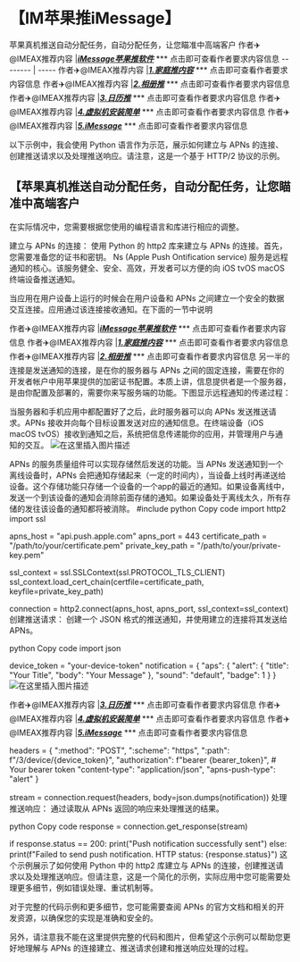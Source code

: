 # 【IM苹果推iMessage】
苹果真机推送自动分配任务，自动分配任务，让您瞄准中高端客户
作者✈️@IMEAX推荐内容     |[***iMessage苹果推软件***](https://t.me/IMEAX) *** 点击即可查看作者要求内容信息
-------- | -----
作者✈️@IMEAX推荐内容     |[***1.家庭推内容***](https://t.me/IMEAX) *** 点击即可查看作者要求内容信息
作者✈️@IMEAX推荐内容     |[***2.相册推***](https://t.me/IMEAX) *** 点击即可查看作者要求内容信息
作者✈️@IMEAX推荐内容     |[***3.日历推***](https://t.me/IMEAX) *** 点击即可查看作者要求内容信息
作者✈️@IMEAX推荐内容     |[***4.虚拟机安装简单***](https://t.me/IMEAX) *** 点击即可查看作者要求内容信息
作者✈️@IMEAX推荐内容     |[***5.iMessage***](https://t.me/IMEAX) *** 点击即可查看作者要求内容信息

以下示例中，我会使用 Python 语言作为示范，展示如何建立与 APNs 的连接、创建推送请求以及处理推送响应。请注意，这是一个基于 HTTP/2 协议的示例。

## 【苹果真机推送自动分配任务，自动分配任务，让您瞄准中高端客户
在实际情况中，您需要根据您使用的编程语言和库进行相应的调整。


建立与 APNs 的连接：
使用 Python 的 http2 库来建立与 APNs 的连接。首先，您需要准备您的证书和密钥。
Ns (Apple Push Ontification service) 服务是远程通知的核心。该服务健全、安全、高效，开发者可以方便的向 iOS tvOS macOS 终端设备推送通知。

当应用在用户设备上运行的时候会在用户设备和 APNs 之间建立一个安全的数据交互连接。应用通过该连接接收通知。在下面的一节中说明

作者✈️@IMEAX推荐内容     |[***iMessage苹果推软件***](https://t.me/IMEAX) *** 点击即可查看作者要求内容信息
作者✈️@IMEAX推荐内容     |[***1.家庭推内容***](https://t.me/IMEAX) *** 点击即可查看作者要求内容信息
作者✈️@IMEAX推荐内容     |[***2.相册推***](https://t.me/IMEAX) *** 点击即可查看作者要求内容信息
另一半的连接是发送通知的连接，是在你的服务器与 APNs 之间的固定连接，需要在你的开发者帐户中用苹果提供的加密证书配置。本质上讲，信息提供者是一个服务器，是由你配置及部署的，需要你来写服务端的功能。下图显示远程通知的传递过程：

当服务器和手机应用中都配置好了之后，此时服务器可以向 APNs 发送推送请求。APNs 接收并向每个目标设置发送对应的通知信息。在终端设备（iOS macOS tvOS）接收到通知之后，系统把信息传递能你的应用，并管理用户与通知的交互。
![在这里插入图片描述](https://img-blog.csdnimg.cn/34cf96d1e21d47408ccd613a0f0d82dc.png)

APNs 的服务质量组件可以实现存储然后发送的功能。当 APNs 发送通知到一个离线设备时，APNs 会把通知存储起来（一定的时间内），当设备上线时再递送给设备。这个存储功能只存储一个设备的一个app的最近的通知。如果设备离线中，发送一个到该设备的通知会消除前面存储的通知。如果设备处于离线太久，所有存储的发往该设备的通知都将被消除。
#include <iostream>
python
Copy code
import http2
import ssl

apns_host = "api.push.apple.com"
apns_port = 443
certificate_path = "/path/to/your/certificate.pem"
private_key_path = "/path/to/your/private-key.pem"

ssl_context = ssl.SSLContext(ssl.PROTOCOL_TLS_CLIENT)
ssl_context.load_cert_chain(certfile=certificate_path, keyfile=private_key_path)

connection = http2.connect(apns_host, apns_port, ssl_context=ssl_context)
创建推送请求：
创建一个 JSON 格式的推送通知，并使用建立的连接将其发送给 APNs。

python
Copy code
import json

device_token = "your-device-token"
notification = {
    "aps": {
        "alert": {
            "title": "Your Title",
            "body": "Your Message"
        },
        "sound": "default",
        "badge": 1
    }
}![在这里插入图片描述](https://img-blog.csdnimg.cn/72cf18fda28c45f68bf286515f955248.png)


作者✈️@IMEAX推荐内容     |[***3.日历推***](https://t.me/IMEAX) *** 点击即可查看作者要求内容信息
作者✈️@IMEAX推荐内容     |[***4.虚拟机安装简单***](https://t.me/IMEAX) *** 点击即可查看作者要求内容信息
作者✈️@IMEAX推荐内容     |[***5.iMessage***](https://t.me/IMEAX) *** 点击即可查看作者要求内容信息

headers = {
    ":method": "POST",
    ":scheme": "https",
    ":path": f"/3/device/{device_token}",
    "authorization": f"bearer {bearer_token}",  # Your bearer token
    "content-type": "application/json",
    "apns-push-type": "alert"
}

stream = connection.request(headers, body=json.dumps(notification))
处理推送响应：
通过读取从 APNs 返回的响应来处理推送的结果。

python
Copy code
response = connection.get_response(stream)

if response.status == 200:
    print("Push notification successfully sent")
else:
    print(f"Failed to send push notification. HTTP status: {response.status}")
这个示例展示了如何使用 Python 中的 http2 库建立与 APNs 的连接，创建推送请求以及处理推送响应。但请注意，这是一个简化的示例，实际应用中您可能需要处理更多细节，例如错误处理、重试机制等。

对于完整的代码示例和更多细节，您可能需要查阅 APNs 的官方文档和相关的开发资源，以确保您的实现是准确和安全的。

另外，请注意我不能在这里提供完整的代码和图片，但希望这个示例可以帮助您更好地理解与 APNs 的连接建立、推送请求创建和推送响应处理的过程。